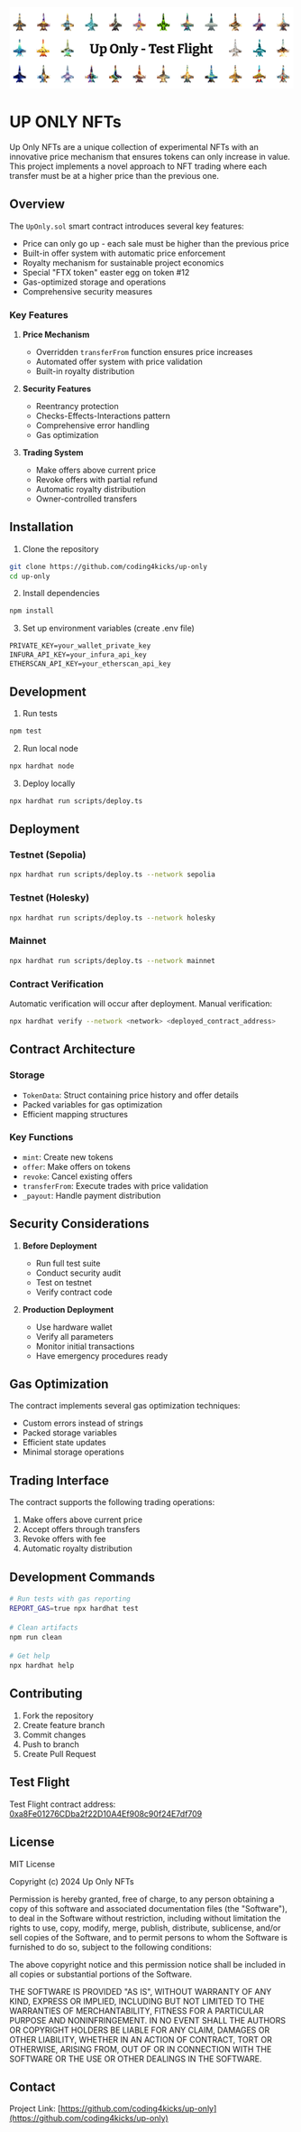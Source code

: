 ![Up Only NFTs Banner](./UpOnlyNFTs/assets/banner_image.png)

# UP ONLY NFTs

Up Only NFTs are a unique collection of experimental NFTs with an innovative price mechanism that ensures tokens can only increase in value. This project implements a novel approach to NFT trading where each transfer must be at a higher price than the previous one.

## Overview

The `UpOnly.sol` smart contract introduces several key features:

- Price can only go up - each sale must be higher than the previous price
- Built-in offer system with automatic price enforcement
- Royalty mechanism for sustainable project economics
- Special "FTX token" easter egg on token #12
- Gas-optimized storage and operations
- Comprehensive security measures

### Key Features

1. **Price Mechanism**

   - Overridden `transferFrom` function ensures price increases
   - Automated offer system with price validation
   - Built-in royalty distribution

2. **Security Features**

   - Reentrancy protection
   - Checks-Effects-Interactions pattern
   - Comprehensive error handling
   - Gas optimization

3. **Trading System**
   - Make offers above current price
   - Revoke offers with partial refund
   - Automatic royalty distribution
   - Owner-controlled transfers

## Installation

1. Clone the repository

```bash
git clone https://github.com/coding4kicks/up-only
cd up-only
```

2. Install dependencies

```bash
npm install
```

3. Set up environment variables (create .env file)

```env
PRIVATE_KEY=your_wallet_private_key
INFURA_API_KEY=your_infura_api_key
ETHERSCAN_API_KEY=your_etherscan_api_key
```

## Development

1. Run tests

```bash:README.md
npm test
```

2. Run local node

```bash
npx hardhat node
```

3. Deploy locally

```bash
npx hardhat run scripts/deploy.ts
```

## Deployment

### Testnet (Sepolia)

```bash
npx hardhat run scripts/deploy.ts --network sepolia
```

### Testnet (Holesky)

```bash
npx hardhat run scripts/deploy.ts --network holesky
```

### Mainnet

```bash
npx hardhat run scripts/deploy.ts --network mainnet
```

### Contract Verification

Automatic verification will occur after deployment. Manual verification:

```bash
npx hardhat verify --network <network> <deployed_contract_address>
```

## Contract Architecture

### Storage

- `TokenData`: Struct containing price history and offer details
- Packed variables for gas optimization
- Efficient mapping structures

### Key Functions

- `mint`: Create new tokens
- `offer`: Make offers on tokens
- `revoke`: Cancel existing offers
- `transferFrom`: Execute trades with price validation
- `_payout`: Handle payment distribution

## Security Considerations

1. **Before Deployment**

   - Run full test suite
   - Conduct security audit
   - Test on testnet
   - Verify contract code

2. **Production Deployment**
   - Use hardware wallet
   - Verify all parameters
   - Monitor initial transactions
   - Have emergency procedures ready

## Gas Optimization

The contract implements several gas optimization techniques:

- Custom errors instead of strings
- Packed storage variables
- Efficient state updates
- Minimal storage operations

## Trading Interface

The contract supports the following trading operations:

1. Make offers above current price
2. Accept offers through transfers
3. Revoke offers with fee
4. Automatic royalty distribution

## Development Commands

```bash
# Run tests with gas reporting
REPORT_GAS=true npx hardhat test

# Clean artifacts
npm run clean

# Get help
npx hardhat help
```

## Contributing

1. Fork the repository
2. Create feature branch
3. Commit changes
4. Push to branch
5. Create Pull Request

## Test Flight

Test Flight contract address: [0xa8Fe01276CDba2f22D10A4Ef908c90f24E7df709](https://sepolia.etherscan.io/address/0xa8Fe01276CDba2f22D10A4Ef908c90f24E7df709)

## License

MIT License

Copyright (c) 2024 Up Only NFTs

Permission is hereby granted, free of charge, to any person obtaining a copy
of this software and associated documentation files (the "Software"), to deal
in the Software without restriction, including without limitation the rights
to use, copy, modify, merge, publish, distribute, sublicense, and/or sell
copies of the Software, and to permit persons to whom the Software is
furnished to do so, subject to the following conditions:

The above copyright notice and this permission notice shall be included in all
copies or substantial portions of the Software.

THE SOFTWARE IS PROVIDED "AS IS", WITHOUT WARRANTY OF ANY KIND, EXPRESS OR
IMPLIED, INCLUDING BUT NOT LIMITED TO THE WARRANTIES OF MERCHANTABILITY,
FITNESS FOR A PARTICULAR PURPOSE AND NONINFRINGEMENT. IN NO EVENT SHALL THE
AUTHORS OR COPYRIGHT HOLDERS BE LIABLE FOR ANY CLAIM, DAMAGES OR OTHER
LIABILITY, WHETHER IN AN ACTION OF CONTRACT, TORT OR OTHERWISE, ARISING FROM,
OUT OF OR IN CONNECTION WITH THE SOFTWARE OR THE USE OR OTHER DEALINGS IN THE
SOFTWARE.

## Contact

Project Link: [https://github.com/coding4kicks/up-only](https://github.com/coding4kicks/up-only)
